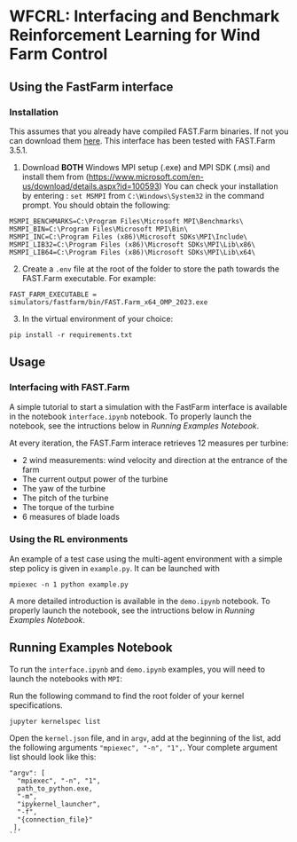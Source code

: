 # WFCRL: Interfacing and Benchmark Reinforcement Learning for Wind Farm Control

## Using the FastFarm interface

### Installation

This assumes that you already have compiled FAST.Farm binaries. If not you can download them [here](https://github.com/OpenFAST/openfast/releases/tag/v3.5.1). This interface has been tested with FAST.Farm 3.5.1.

1. Download **BOTH** Windows MPI setup (.exe) and MPI SDK (.msi) and install them from (https://www.microsoft.com/en-us/download/details.aspx?id=100593)
You can check your installation by entering : `set MSMPI` from `C:\Windows\System32` in the command prompt. You should obtain the following:

```
MSMPI_BENCHMARKS=C:\Program Files\Microsoft MPI\Benchmarks\
MSMPI_BIN=C:\Program Files\Microsoft MPI\Bin\
MSMPI_INC=C:\Program Files (x86)\Microsoft SDKs\MPI\Include\
MSMPI_LIB32=C:\Program Files (x86)\Microsoft SDKs\MPI\Lib\x86\
MSMPI_LIB64=C:\Program Files (x86)\Microsoft SDKs\MPI\Lib\x64\
```

2. Create a `.env` file at the root of the folder to store the path towards the FAST.Farm executable. For example:

```
FAST_FARM_EXECUTABLE = simulators/fastfarm/bin/FAST.Farm_x64_OMP_2023.exe
```

3. In the virtual environment of your choice:
```
pip install -r requirements.txt
```

## Usage

### Interfacing with FAST.Farm

A simple tutorial to start a simulation with the FastFarm interface is available in the notebook `interface.ipynb` notebook. To properly launch the notebook, see the intructions below in *Running Examples Notebook*.

At every iteration, the FAST.Farm interace retrieves 12 measures per turbine:
- 2 wind measurements: wind velocity and direction at the entrance of the farm
- The current output power of the turbine
- The yaw of the turbine
- The pitch of the turbine
- The torque of the turbine
- 6 measures of blade loads

### Using the RL environments
An example of a test case using the multi-agent environment with a simple step policy is given in `example.py`. It can be launched with

```
mpiexec -n 1 python example.py
```

A more detailed introduction is available in the `demo.ipynb` notebook. To properly launch the notebook, see the intructions below in *Running Examples Notebook*.

## Running Examples Notebook

To run the `interface.ipynb` and `demo.ipynb` examples, you will need to launch the notebooks with `MPI`:

Run the following command to find the root folder of your kernel specifications.
```
jupyter kernelspec list
```

Open the `kernel.json` file, and in `argv`, add at the beginning of the list, add the following arguments `"mpiexec", "-n", "1",`. Your complete argument list should look like this:

```
"argv": [
  "mpiexec", "-n", "1",
  path_to_python.exe,
  "-m",
  "ipykernel_launcher",
  "-f",
  "{connection_file}"
 ],
``

